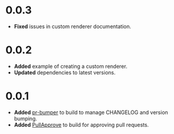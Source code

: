 # 0.0.3

* **Fixed** issues in custom renderer documentation.

# 0.0.2

* **Added** example of creating a custom renderer.
* **Updated** dependencies to latest versions.

# 0.0.1

* **Added** [pr-bumper](https://github.com/ciena-blueplanet/pr-bumper) to build to manage CHANGELOG and version bumping.
* **Added** [PullApprove](https://pullapprove.com) to build for approving pull requests.
